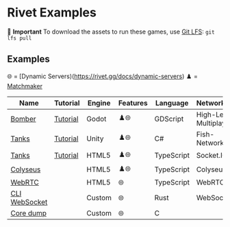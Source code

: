 # Rivet Examples

💾 **Important** To download the assets to run these games, use [Git LFS](https://git-lfs.com/): `git lfs pull`

## Examples

🌐 = [Dynamic Servers)(https://rivet.gg/docs/dynamic-servers)
♟️ = [Matchmaker](https://rivet.gg/docs/matchmaker)

| Name | Tutorial | Engine | Features | Language | Networking | Rendering |
| ---- | -------- | ------ | -------- | -------- | ---------- | --------- |
| [Bomber](./godot/bomber) | [Tutorial](https://rivet.gg/learn/godot/tutorials/crash-course) | Godot | ♟️🌐 | GDScript | High-Level Multiplayer |  |
| [Tanks](./unity/tanks-fishnet) | [Tutorial](https://rivet.gg/learn/unity/tutorials/fishnet/crash-course) | Unity | ♟️🌐 | C# | Fish-Networking |  |
| [Tanks](./html5/tanks-socketio-canvas) | [Tutorial](https://rivet.gg/learn/html5/tutorials/tanks-canvas-socketio) | HTML5 | ♟️🌐 | TypeScript | Socket.IO | Canvas |
| [Colyseus](./html5/colyseus) |  | HTML5 | ♟️🌐 | TypeScript | Colyseus |  |
| [WebRTC](./html5/webrtc) |  | HTML5 | 🌐 | TypeScript | WebRTC |  |
| [CLI WebSocket](./rust/cli-websocket) |  | Custom | 🌐 | Rust | WebSocket |  |
| [Core dump](./c/coredump) |  | Custom | 🌐 | C |  |  |


